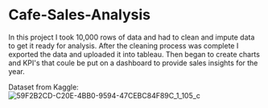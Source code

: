 # Cafe-Sales-Analysis
In this project I took 10,000 rows of data and had to clean and impute data to get it ready for analysis. After the cleaning process was complete I exported the data and uploaded it into tableau. Then began to create charts and KPI's that coule be put on a dashboard to provide sales insights for the year.


Dataset from Kaggle: 
![59F2B2CD-C20E-4BB0-9594-47CEBC84F89C_1_105_c](https://github.com/user-attachments/assets/6347f8fb-826c-488e-9f2b-ff11e4741524)
